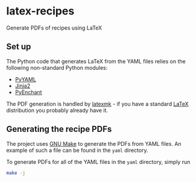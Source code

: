 # latex-recipes
Generate PDFs of recipes using LaTeX

## Set up
The Python code that generates LaTeX from the YAML files relies on the following non-standard Python modules:
 - [PyYAML](https://pypi.org/project/PyYAML/)
 - [Jinja2](https://pypi.org/project/Jinja2/)
 - [PyEnchant](https://pyenchant.github.io/pyenchant/)

The PDF generation is handled by [latexmk](https://www.cantab.net/users/johncollins/latexmk/index.html) - if you have a standard [LaTeX](https://www.latex-project.org/get/) distribution you probably already have it.

## Generating the recipe PDFs
The project uses [GNU Make](https://www.gnu.org/software/make/) to generate the PDFs from YAML files. An example of such a file can be found in the `yaml` directory.

To generate PDFs for all of the YAML files in the `yaml` directory, simply run
```bash
make -j
```
